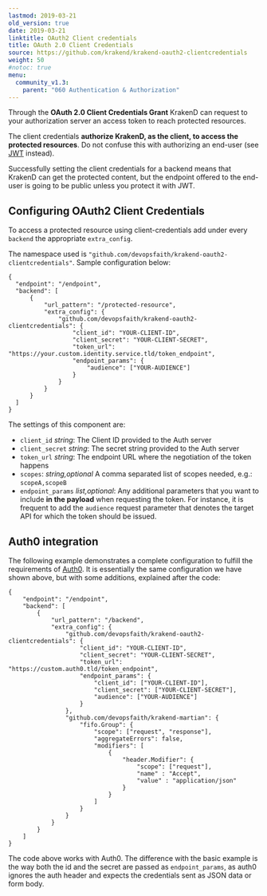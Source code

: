 ```yaml
---
lastmod: 2019-03-21
old_version: true
date: 2019-03-21
linktitle: OAuth2 Client credentials
title: OAuth 2.0 Client Credentials
source: https://github.com/krakend/krakend-oauth2-clientcredentials
weight: 50
#notoc: true
menu:
  community_v1.3:
    parent: "060 Authentication & Authorization"
---
```


Through the **OAuth 2.0 Client Credentials Grant** KrakenD can request to your authorization server an access token to reach protected resources.

The client credentials **authorize KrakenD, as the client, to access the protected resources**. Do not confuse this with authorizing an end-user (see [JWT](/docs/v1.3/authorization/jwt-overview/) instead).

Successfully setting the client credentials for a backend means that KrakenD can get the protected content, but the endpoint offered to the end-user is going to be public unless you protect it with JWT.

## Configuring OAuth2 Client Credentials
To access a protected resource using client-credentials add under every `backend` the appropriate `extra_config`.

The namespace used is `"github.com/devopsfaith/krakend-oauth2-clientcredentials"`. Sample configuration below:

    {
      "endpoint": "/endpoint",
      "backend": [
          {
              "url_pattern": "/protected-resource",
              "extra_config": {
                  "github.com/devopsfaith/krakend-oauth2-clientcredentials": {
                      "client_id": "YOUR-CLIENT-ID",
                      "client_secret": "YOUR-CLIENT-SECRET",
                      "token_url": "https://your.custom.identity.service.tld/token_endpoint",
                      "endpoint_params": {
                          "audience": ["YOUR-AUDIENCE"]
                      }
                  }
              }
          }
      ]
    }

The settings of this component are:

- `client_id` *string*: The Client ID provided to the Auth server
- `client_secret` *string*: The secret string provided to the Auth server
- `token_url` *string*: The endpoint URL where the negotiation of the token happens
- `scopes`: *string,optional* A comma separated list of scopes needed, e.g.: `scopeA,scopeB`
- `endpoint_params` *list,optional*: Any additional parameters that you want to include **in the payload** when requesting the token. For instance, it is frequent to add the `audience` request parameter that denotes the target API for which the token should be issued.


## Auth0 integration
The following example demonstrates a complete configuration to fulfill the requirements of [Auth0](https://auth0.com/). It is essentially the same configuration we have shown above, but with some additions, explained after the code:

    {
        "endpoint": "/endpoint",
        "backend": [
            {
                "url_pattern": "/backend",
                "extra_config": {
                    "github.com/devopsfaith/krakend-oauth2-clientcredentials": {
                        "client_id": "YOUR-CLIENT-ID",
                        "client_secret": "YOUR-CLIENT-SECRET",
                        "token_url": "https://custom.auth0.tld/token_endpoint",
                        "endpoint_params": {
                            "client_id": ["YOUR-CLIENT-ID"],
                            "client_secret": ["YOUR-CLIENT-SECRET"],
                            "audience": ["YOUR-AUDIENCE"]
                        }
                    },
                    "github.com/devopsfaith/krakend-martian": {
                        "fifo.Group": {
                            "scope": ["request", "response"],
                            "aggregateErrors": false,
                            "modifiers": [
                                {
                                    "header.Modifier": {
                                        "scope": ["request"],
                                        "name" : "Accept",
                                        "value" : "application/json"
                                    }
                                }
                            ]
                        }
                    }
                }
            }
        ]
    }

The code above works with Auth0. The difference with the basic example is the way both the id and the secret are passed as `endpoint_params`, as auth0 ignores the auth header and expects the credentials sent as JSON data or form body.
